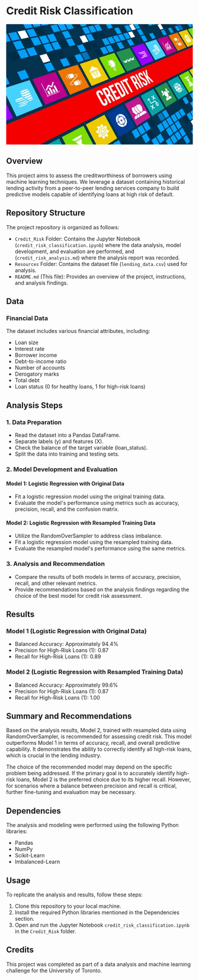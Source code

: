 # Credit Risk Classification

![Credit Risk Title](Credit_Risk/Resources/stock_risk.jpg)

## Overview

This project aims to assess the creditworthiness of borrowers using machine learning techniques. We leverage a dataset containing historical lending activity from a peer-to-peer lending services company to build predictive models capable of identifying loans at high risk of default.

## Repository Structure

The project repository is organized as follows:

- `Credit_Risk` Folder: Contains the Jupyter Notebook (`credit_risk_classification.ipynb`) where the data analysis, model development, and evaluation are performed, and (`credit_risk_analysis.md`) where the analysis report was recorded.
- `Resources` Folder: Contains the dataset file (`lending_data.csv`) used for analysis.
- `README.md` (This file): Provides an overview of the project, instructions, and analysis findings.

## Data

### Financial Data
The dataset includes various financial attributes, including:
- Loan size
- Interest rate
- Borrower income
- Debt-to-income ratio
- Number of accounts
- Derogatory marks
- Total debt
- Loan status (0 for healthy loans, 1 for high-risk loans)

## Analysis Steps

### 1. Data Preparation
- Read the dataset into a Pandas DataFrame.
- Separate labels (y) and features (X).
- Check the balance of the target variable (loan_status).
- Split the data into training and testing sets.

### 2. Model Development and Evaluation
#### Model 1: Logistic Regression with Original Data
- Fit a logistic regression model using the original training data.
- Evaluate the model's performance using metrics such as accuracy, precision, recall, and the confusion matrix.

#### Model 2: Logistic Regression with Resampled Training Data
- Utilize the RandomOverSampler to address class imbalance.
- Fit a logistic regression model using the resampled training data.
- Evaluate the resampled model's performance using the same metrics.

### 3. Analysis and Recommendation
- Compare the results of both models in terms of accuracy, precision, recall, and other relevant metrics.
- Provide recommendations based on the analysis findings regarding the choice of the best model for credit risk assessment.

## Results

### Model 1 (Logistic Regression with Original Data)
- Balanced Accuracy: Approximately 94.4%
- Precision for High-Risk Loans (1): 0.87
- Recall for High-Risk Loans (1): 0.89

### Model 2 (Logistic Regression with Resampled Training Data)
- Balanced Accuracy: Approximately 99.6%
- Precision for High-Risk Loans (1): 0.87
- Recall for High-Risk Loans (1): 1.00

## Summary and Recommendations

Based on the analysis results, Model 2, trained with resampled data using RandomOverSampler, is recommended for assessing credit risk. This model outperforms Model 1 in terms of accuracy, recall, and overall predictive capability. It demonstrates the ability to correctly identify all high-risk loans, which is crucial in the lending industry.

The choice of the recommended model may depend on the specific problem being addressed. If the primary goal is to accurately identify high-risk loans, Model 2 is the preferred choice due to its higher recall. However, for scenarios where a balance between precision and recall is critical, further fine-tuning and evaluation may be necessary.

## Dependencies

The analysis and modeling were performed using the following Python libraries:
- Pandas
- NumPy
- Scikit-Learn
- Imbalanced-Learn

## Usage

To replicate the analysis and results, follow these steps:
1. Clone this repository to your local machine.
2. Install the required Python libraries mentioned in the Dependencies section.
3. Open and run the Jupyter Notebook `credit_risk_classification.ipynb` in the `Credit_Risk` folder.

## Credits

This project was completed as part of a data analysis and machine learning challenge for the University of Toronto.

